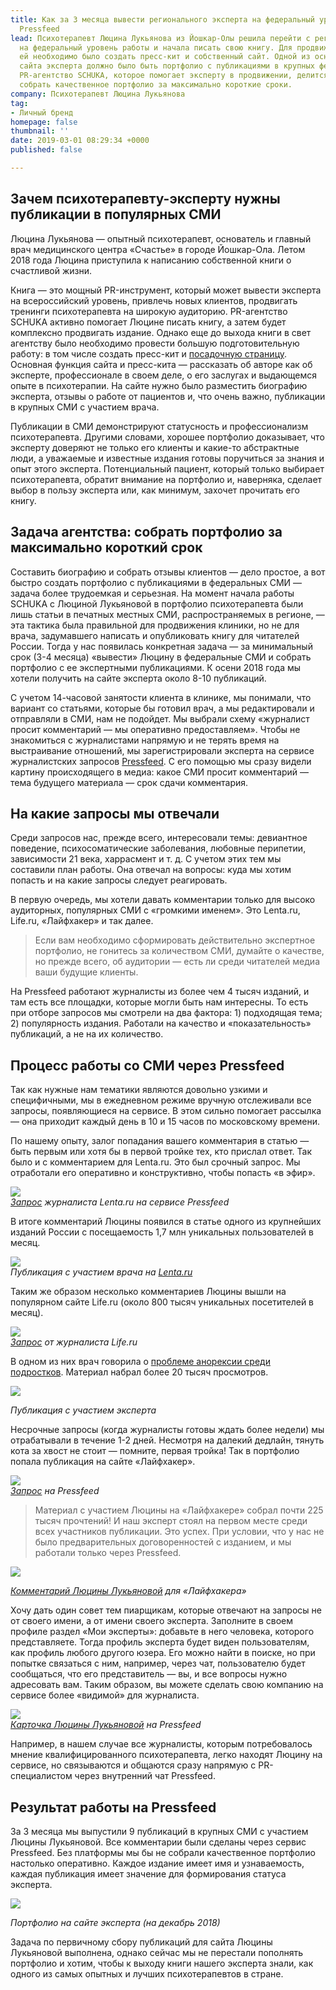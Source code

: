 ```yaml
---
title: Как за 3 месяца вывести регионального эксперта на федеральный уровень с помощью
  Pressfeed
lead: Психотерапевт Люцина Лукьянова из Йошкар-Олы решила перейти с регионального
  на федеральный уровень работы и начала писать свою книгу. Для продвижения книги
  ей необходимо было создать пресс-кит и собственный сайт. Одной из основных составляющих
  сайта эксперта должно было быть портфолио с публикациями в крупных федеральных СМИ.
  PR-агентство SCHUKA, которое помогает эксперту в продвижении, делится опытом, как
  собрать качественное портфолио за максимально короткие сроки.
company: Психотерапевт Люцина Лукьянова
tag:
- Личный бренд
homepage: false
thumbnail: ''
date: 2019-03-01 08:29:34 +0000
published: false

---
```

## Зачем психотерапевту-эксперту нужны публикации в популярных СМИ

Люцина Лукьянова — опытный психотерапевт, основатель и главный врач медицинского центра «Счастье» в городе Йошкар-Ола. Летом 2018 года Люцина приступила к написанию собственной книги о счастливой жизни.

Книга — это мощный PR-инструмент, который может вывести эксперта на всероссийский уровень, привлечь новых клиентов, продвигать тренинги психотерапевта на широкую аудиторию. PR-агентство SCHUKA активно помогает Люцине писать книгу, а затем будет комплексно продвигать издание. Однако еще до выхода книги в свет агентству было необходимо провести большую подготовительную работу: в том числе создать пресс-кит и [посадочную страницу](http://doclukianova.ru/). Основная функция сайта и пресс-кита — рассказать об авторе как об эксперте, профессионале в своем деле, о его заслугах и выдающемся опыте в психотерапии. На сайте нужно было разместить биографию эксперта, отзывы о работе от пациентов и, что очень важно, публикации в крупных СМИ с участием врача.

Публикации в СМИ демонстрируют статусность и профессионализм психотерапевта. Другими словами, хорошее портфолио доказывает, что эксперту доверяют не только его клиенты и какие-то абстрактные люди, а уважаемые и известные издания готовы поручиться за знания и опыт этого эксперта. Потенциальный пациент, который только выбирает психотерапевта, обратит внимание на портфолио и, наверняка, сделает выбор в пользу эксперта или, как минимум, захочет прочитать его книгу.

## Задача агентства: собрать портфолио за максимально короткий срок

Составить биографию и собрать отзывы клиентов — дело простое, а вот быстро создать портфолио с публикациями в федеральных СМИ — задача более трудоемкая и серьезная. На момент начала работы SCHUKA с Люциной Лукьяновой в портфолио психотерапевта были лишь статьи в печатных местных СМИ, распространяемых в регионе, — эта тактика была правильной для продвижения клиники, но не для врача, задумавшего написать и опубликовать книгу для читателей России. Тогда у нас появилась конкретная задача — за минимальный срок (3-4 месяца) «вывести» Люцину в федеральные СМИ и собрать портфолио с ее экспертными публикациями. К осени 2018 года мы хотели получить на сайте эксперта около 8-10 публикаций.

С учетом 14-часовой занятости клиента в клинике, мы понимали, что вариант со статьями, которые бы готовил врач, а мы редактировали и отправляли в СМИ, нам не подойдет. Мы выбрали схему «журналист просит комментарий — мы оперативно предоставляем». Чтобы не знакомиться с журналистами напрямую и не терять время на выстраивание отношений, мы зарегистрировали эксперта на сервисе журналистских запросов [Pressfeed](https://pressfeed.ru/). С его помощью мы сразу видели картину происходящего в медиа: какое СМИ просит комментарий — тема будущего материала — срок сдачи комментария.

## На какие запросы мы отвечали

Среди запросов нас, прежде всего, интересовали темы: девиантное поведение, психосоматические заболевания, любовные перипетии, зависимости 21 века, харрасмент и т. д. С учетом этих тем мы составили план работы. Она отвечал на вопросы: куда мы хотим попасть и на какие запросы следует реагировать.

В первую очередь, мы хотели давать комментарии только для высоко аудиторных, популярных СМИ с «громкими именем». Это Lenta.ru, Life.ru, «Лайфхакер» и так далее.

> Если вам необходимо сформировать действительно экспертное портфолио, не гонитесь за количеством СМИ, думайте о качестве, но прежде всего, об аудитории — есть ли среди читателей медиа ваши будущие клиенты.

На Pressfeed работают журналисты из более чем 4 тысяч изданий, и там есть все площадки, которые могли быть нам интересны. То есть при отборе запросов мы смотрели на два фактора: 1) подходящая тема; 2) популярность издания. Работали на качество и «показательность» публикаций, а не на их количество.

## Процесс работы со СМИ через Pressfeed

Так как нужные нам тематики являются довольно узкими и специфичными, мы в ежедневном режиме вручную отслеживали все запросы, появляющиеся на сервисе. В этом сильно помогает рассылка — она приходит каждый день в 10 и 15 часов по московскому времени.

По нашему опыту, залог попадания вашего комментария в статью — быть первым или хотя бы в первой тройке тех, кто прислал ответ. Так было и с комментарием для Lenta.ru. Это был срочный запрос. Мы отработали его оперативно и конструктивно, чтобы попасть «в эфир».

![](../assets/uploads/image6.jpg)  
[_Запрос_](https://pressfeed.ru/query/46444) _журналиста Lenta.ru на сервисе Pressfeed_

  
В итоге комментарий Люцины появился в статье одного из крупнейших изданий России с посещаемость 1,7 млн уникальных пользователей в месяц.

![](../assets/uploads/image7-5.png)  
_Публикация с участием врача на_ [_Lenta.ru_](http://dom.lenta.ru/articles/2018/08/15/metrazh/)

Таким же образом несколько комментариев Люцины вышли на популярном сайте Life.ru (около 800 тысяч уникальных посетителей в месяц).

![](../assets/uploads/image4.jpg)  
[_Запрос_](https://pressfeed.ru/query/43290) _от журналиста Life.ru_

В одном из них врач говорила о [проблеме анорексии среди подростков](https://life.ru/t/%D0%B7%D0%B4%D0%BE%D1%80%D0%BE%D0%B2%D1%8C%D0%B5/1116587/kontslaghier_po_sobstviennomu_zhielaniiu_kak_anorieksiia_ubivaiet_podrostkov). Материал набрал более 20 тысяч просмотров.

![](../assets/uploads/image2.jpg)

_Публикация с участием эксперта_

Несрочные запросы (когда журналисты готовы ждать более недели) мы отрабатывали в течение 1-2 дней. Несмотря на далекий дедлайн, тянуть кота за хвост не стоит — помните, первая тройка! Так в портфолио попала публикация на сайте «Лайфхакер».

![](../assets/uploads/image5.jpg)  
[_Запрос_](https://pressfeed.ru/query/47412) _на Pressfeed_

> Материал с участием Люцины на «Лайфхакере» собрал почти 225 тысяч прочтений! И наш эксперт стоял на первом месте среди всех участников публикации. Это успех. При условии, что у нас не было предварительных договоренностей с изданием, и мы работали только через Pressfeed.

![](../assets/uploads/image1.jpg)

[_Комментарий Люцины Лукьяновой_](https://lifehacker.ru/psixicheskoe-rasstrojstvo/) _для «Лайфхакера»_

  
Хочу дать один совет тем пиарщикам, которые отвечают на запросы не от своего имени, а от имени своего эксперта. Заполните в своем профиле раздел «Мои эксперты»: добавьте в него человека, которого представляете. Тогда профиль эксперта будет виден пользователям, как профиль любого другого юзера. Его можно найти в поиске, но при попытке связаться с ним, например, через чат, пользователю будет сообщаться, что его представитель — вы, и все вопросы нужно адресовать вам. Таким образом, вы можете сделать свою компанию на сервисе более «видимой» для журналиста.

![](../assets/uploads/image8.jpg)  
[_Карточка Люцины Лукьяновой_](https://pressfeed.ru/people/34399) _на Pressfeed_

Например, в нашем случае все журналисты, которым потребовалось мнение квалифицированного психотерапевта, легко находят Люцину на сервисе, но связываются и общаются сразу напрямую с PR-специалистом через внутренний чат Pressfeed.

## Результат работы на Pressfeed

  
За 3 месяца мы выпустили 9 публикаций в крупных СМИ с участием Люцины Лукьяновой. Все комментарии были сделаны через сервис Pressfeed. Без платформы мы бы не собрали качественное портфолио настолько оперативно. Каждое издание имеет имя и узнаваемость, каждая публикация имеет значение для формирования статуса эксперта.

![](../assets/uploads/image3.jpg)

_Портфолио на сайте эксперта (на декабрь 2018)_

Задача по первичному сбору публикаций для сайта Люцины Лукьяновой выполнена, однако сейчас мы не перестали пополнять портфолио и хотим, чтобы к выходу книги нашего эксперта знали, как одного из самых опытных и лучших психотерапевтов в стране.